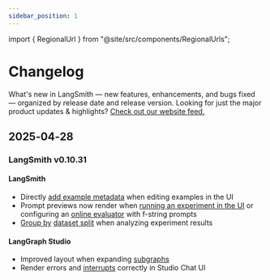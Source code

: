 ```yaml
---
sidebar_position: 1
---
```


import { RegionalUrl } from "@site/src/components/RegionalUrls";

# Changelog

What's new in LangSmith — new features, enhancements, and bugs fixed — organized by release date and release version. Looking for just the major product updates & highlights? [Check out our website feed.](http://changelog.langchain.com/)

## 2025‑04‑28

### LangSmith v0.10.31

#### LangSmith

- Directly [add example metadata](/evaluation/how_to_guides/manage_datasets_in_application#edit-example-metadata) when editing examples in the UI
- Prompt previews now render when [running an experiment in the UI](/evaluation/how_to_guides/run_evaluation_from_prompt_playground) or configuring an [online evaluator](/observability/how_to_guides/online_evaluations) with f-string prompts
- [Group by](/evaluation/how_to_guides/analyze_single_experiment#group-results-by-metadata) [dataset split](/evaluation/how_to_guides/manage_datasets_in_application#create-and-manage-dataset-splits) when analyzing experiment results

#### LangGraph Studio

- Improved layout when expanding [subgraphs](https://langchain-ai.github.io/langgraph/how-tos/subgraph/?h=subgraph)
- Render errors and [interrupts](https://langchain-ai.github.io/langgraph/concepts/human_in_the_loop/?h=#interrupt) correctly in Studio Chat UI
